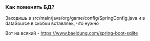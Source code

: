 ### Как поменять БД?

Заходишь в src/main/java/org/game/config/SpringConfig.java и в dataSource в скобки вставляеь, что нужно

Вот на всякий - https://www.baeldung.com/spring-boot-sqlite
